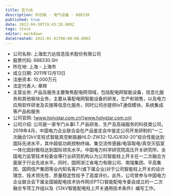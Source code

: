 ```yaml
---
title: 宏力达
description: 科创板 - 电气设备 - 688330
published: true
date: 2022-04-30T19:43:28.000Z
tags: stock
editor: markdown
dateCreated: 2022-01-01T00:00:00.000Z
---
```


- 公司名称: 上海宏力达信息技术股份有限公司
- 股票代码: 688330.SH
- 所在地: 上海 - 上海市
- 成立日期: 2011年12月13日
- 注册资本: 10,000万元
- 法定代表人: 章辉
- 主营业务: 产品及服务主要聚焦配电网领域，包括配电网智能设备，信息化服务和其他板块业务，主要从事配电网智能设备的研发，生产和销售，以及电力应用软件研发及实施等信息化服务，同时公司亦提供IoT通信模块，系统集成等产品和服务
- 公司官网: [www.holystar.com.cn](www.holystar.com.cn)
- 公司介绍: 公司是一家专门从事I.T.产品研发、生产及高端服务的科技类公司，2019年4月，中国电力企业联合会在产品鉴定会中鉴定公司开发研制的“一二次融合12kV支柱式智能真空断路器HLD-ZW32-12JG/630-20”综合性能达到国际先进水平，其中超低功耗控制终端、集交流传感器/电容取电/真空灭弧室一体化固封极柱达到国际领先水平。中国电力科学研究院高压开关研究所、全国电力监管技术标委会等行业研究机构认为公司智能柱上开关在一二次融合方面居于行业先进水平。同时，国网浙江省电力有限公司、南瑞集团、平高集团、国网信产集团等业内知名客户(或下属企业)对于公司智能柱上开关的设计理念、技术领先性、质量稳定性给予了高度评价。此外，公司曾参与中国电力企业联合会下属全国输配电技术协作网(EPTC)智能配电专委会成立的一二次融合专项工作组以及《12kV智能配电柱上开关通用技术条件》编写工作。


